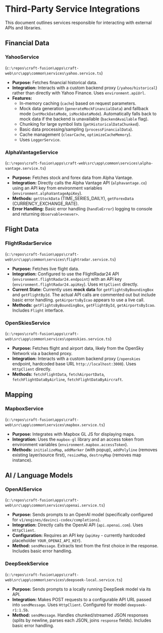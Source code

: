 # Third-Party Service Integrations

This document outlines services responsible for interacting with external APIs and libraries.

## Financial Data

### YahooService

(`c:\repos\craft-fusion\apps\craft-web\src\app\common\services\yahoo.service.ts`)

*   **Purpose:** Fetches financial historical data.
*   **Integration:** Interacts with a custom backend proxy (`/yahoo/historical`) rather than directly with Yahoo Finance. Uses `environment.apiUrl`.
*   **Features:**
    *   In-memory caching (`cache`) based on request parameters.
    *   Mock data generation (`generateMockFinancialData`) and fallback mode (`setMockDataMode`, `isMockDataMode`). Automatically falls back to mock data if the backend is unavailable (`backendAvailable` flag).
    *   Chunking for large symbol lists (`getHistoricalDataChunked`).
    *   Basic data processing/sampling (`processFinancialData`).
    *   Cache management (`clearCache`, `optimizeCacheMemory`).
    *   Uses `LoggerService`.

### AlphaVantageService

(`c:\repos\craft-fusion\apps\craft-web\src\app\common\services\alpha-vantage.service.ts`)

*   **Purpose:** Fetches stock and forex data from Alpha Vantage.
*   **Integration:** Directly calls the Alpha Vantage API (`alphavantage.co`) using an API key from environment variables (`environment.alphaVantageApiKey`).
*   **Methods:** `getStockData` (TIME\_SERIES\_DAILY), `getForexData` (CURRENCY\_EXCHANGE\_RATE).
*   **Error Handling:** Basic error handling (`handleError`) logging to console and returning `Observable<never>`.

## Flight Data

### FlightRadarService

(`c:\repos\craft-fusion\apps\craft-web\src\app\common\services\flightradar.service.ts`)

*   **Purpose:** Fetches live flight data.
*   **Integration:** Configured to use the FlightRadar24 API (`environment.flightRadar24.endpoint`) with an API key (`environment.flightRadar24.apiKey`). Uses `HttpClient` directly.
*   **Current State:** Currently uses **mock data** for `getFlightsByBoundingBox` and `getFlightById`. The actual API calls are commented out but include basic error handling. `getAirportsByIcao` appears to use a live call.
*   **Methods:** `getFlightsByBoundingBox`, `getFlightById`, `getAirportsByIcao`. Includes `Flight` interface.

### OpenSkiesService

(`c:\repos\craft-fusion\apps\craft-web\src\app\common\services\openskies.service.ts`)

*   **Purpose:** Fetches flight and airport data, likely from the OpenSky Network via a backend proxy.
*   **Integration:** Interacts with a custom backend proxy (`/openskies` endpoint, hardcoded base URL `http://localhost:3000`). Uses `HttpClient` directly.
*   **Methods:** `fetchFlightData`, `fetchAirportData`, `fetchFlightDataByAirline`, `fetchFlightDataByAircraft`.

## Mapping

### MapboxService

(`c:\repos\craft-fusion\apps\craft-web\src\app\common\services\mapbox.service.ts`)

*   **Purpose:** Integrates with Mapbox GL JS for displaying maps.
*   **Integration:** Uses the `mapbox-gl` library and an access token from environment variables (`environment.mapbox.accessToken`).
*   **Methods:** `initializeMap`, `addMarker` (with popup), `addPolyline` (removes existing layer/source first), `resizeMap`, `destroyMap` (removes map instance).

## AI / Language Models

### OpenAIService

(`c:\repos\craft-fusion\apps\craft-web\src\app\common\services\openai.service.ts`)

*   **Purpose:** Sends prompts to an OpenAI model (specifically configured for `v1/engines/davinci-codex/completions`).
*   **Integration:** Directly calls the OpenAI API (`api.openai.com`). Uses `HttpClient`.
*   **Configuration:** Requires an API key (`apiKey` - currently hardcoded placeholder `YOUR_OPENAI_API_KEY`).
*   **Method:** `sendMessage`. Extracts text from the first choice in the response. Includes basic error handling.

### DeepSeekService

(`c:\repos\craft-fusion\apps\craft-web\src\app\common\services\deepseek-local.service.ts`)

*   **Purpose:** Sends prompts to a locally running DeepSeek model via its API.
*   **Integration:** Makes POST requests to a configurable API URL passed into `sendMessage`. Uses `HttpClient`. Configured for model `deepseek-r1:1.5b`.
*   **Method:** `sendMessage`. Handles chunked/streamed JSON responses (splits by newline, parses each JSON, joins `response` fields). Includes basic error handling.